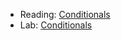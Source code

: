 * Reading: [Conditionals](../readings/conditionals-reading.html)
* Lab: [Conditionals](../labs/conditionals-lab.html)
